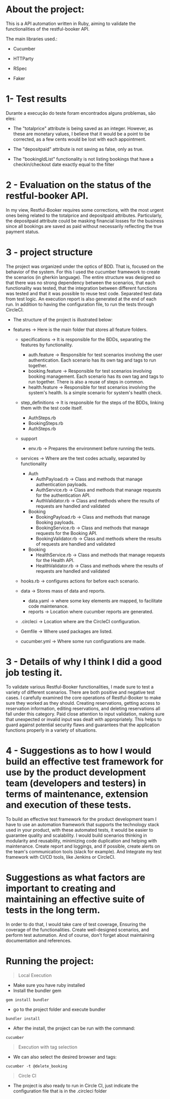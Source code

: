 # About the project:

This is a API automation written in Ruby, aiming to validate the functionalities of the restful-booker API.

The main libraries used.:

- Cucumber

- HTTParty

- RSpec

- Faker

# 1- Test results
Durante a execução do teste foram encontrados alguns problemas, são eles:
- The "totalprice" attribute is being saved as an integer. However, as these are monetary values, I believe that it would be a point to be corrected, as a few cents would be lost with each appointment.

- The "depositpaid" attribute is not saving as false, only as true.

- The "bookingIdList" functionality is not listing bookings that have a checkin/checkout date exactly equal to the filter

# 2 - Evaluation on the status of the restful-booker API.
In my view, Restful-Booker requires some corrections, with the most urgent ones being related to the totalprice and depositpaid attributes. Particularly, the depositpaid attribute could be masking financial losses for the business since all bookings are saved as paid without necessarily reflecting the true payment status.

# 3 - project structure
The project was organized under the optics of BDD. That is, focused on the behavior of the system.
For this I used the cucumber framework to create the scenarios (in gherkin language).
The entire structure was designed so that there was no strong dependency between the scenarios, that each functionality was tested, that the integration between different functions was tested and that it was possible to reuse test code.
Separated test data from test logic.
An execution report is also generated at the end of each run.
In addition to having the configuration file, to run the tests through CircleCI.

- The structure of the project is illustrated below:

- features -> Here is the main folder that stores all feature folders.
  - specifications -> It is responsible for the BDDs, separating the features by functionality.
    - auth.feature -> Responsible for test scenarios involving the user authentication. Each scenario has its own tag and tags to run together.
    - booking.feature -> Responsible for test scenarios involving booking management. Each scenario has its own tag and tags to run together. There is also a reuse of steps in common.
    - health.feature -> Responsible for test scenarios involving the system's health. Is a simple scenario for system's health check.

  - step_definitions -> It is responsible for the steps of the BDDs, linking them with the test code itself.
      - AuthSteps.rb
      - BookingSteps.rb
      - AuthSteps.rb

  - support
    - env.rb -> Prepares the environment before running the tests.

  - services -> Where are the test codes actually, separated by functionality
    - Auth
      - AuthPayload.rb -> Class and methods that manage authentication payloads.
      - AuthService.rb -> Class and methods that manage requests for the authentication API.
      - AuthValidator.rb -> Class and methods where the results of requests are handled and validated
    - Booking
      - BookingPayload.rb -> Class and methods that manage Booking payloads.
      - BookingService.rb -> Class and methods that manage requests for the Booking API.
      - BookingValidator.rb -> Class and methods where the results of requests are handled and validated
    - Booking
      - HealthService.rb -> Class and methods that manage requests for the Health API.
      - HealthValidator.rb -> Class and methods where the results of requests are handled and validated

  - hooks.rb -> configures actions for before each scenario.

  - data -> Stores mass of data and reports.
    - data.yaml -> where some key elements are mapped, to facilitate code maintenance.
    - reports -> Location where cucumber reports are generated.
  - .circleci -> Location where are the CircleCI configuration.
  - Gemfile -> Where used packages are listed.
  - cucumber.yml -> Where some run configurations are made.

# 3 - Details of why I think I did a good job testing it.
To validate various Restful-Booker functionalities, I made sure to test a variety of different scenarios. There are both positive and negative test cases.
I carefully examined the core operations of Restful-Booker to make sure they worked as they should. Creating reservations, getting access to reservation information, editing reservations, and deleting reservations all fall under this category.
Paid close attention to input validation, making sure that unexpected or invalid input was dealt with appropriately. This helps to guard against potential security flaws and guarantees that the application functions properly in a variety of situations.


# 4 - Suggestions as to how I would build an effective test framework for use by the product development team (developers and testers) in terms of maintenance, extension and execution of these tests.
To build an effective test framework for the product development team I have to use an automation framework that supports the technology stack used in your product, with these automated tests, it would be easier to guarantee quality and scalability.
I would build scenarios thinking in modularity and reusability, minimizing code duplication and helping with maintenance.
Create report and loggings, and if possible, create alerts on the team's communication tools (slack for example).
And Integrate my test framework with CI/CD tools, like Jenkins or CircleCI.


# Suggestions as what factors are important to creating and maintaining an effective suite of tests in the long term.
In order to do that, I would take care of test coverage, Ensuring the coverage of the functionalities. Create well-designed scenarios, and perform test automation.
And of course, don't forget about maintaining documentation and references.


# Running the project:

> Local Execution
- Make sure you have ruby installed
- Install the bundler gem
```
gem install bundler
``` 
- go to the project folder and execute bundler
```
bundler install
```
- After the install, the project can be run with the command:
```
cucumber
```
> Execution with tag selection
- We can also select the desired browser and tags:
```
cucumber -t @delete_booking
```

> Circle CI
- The project is also ready to run in Circle CI, just indicate the configuration file that is in the .circleci folder
